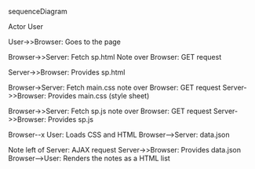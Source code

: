 sequenceDiagram

Actor User

User->>Browser: Goes to the page

Browser->>Server: Fetch sp.html
Note over Browser: GET request

Server->>Browser: Provides sp.html

Browser->Server: Fetch main.css
note over Browser: GET request
Server->>Browser: Provides main.css (style sheet)

Browser->>Server: Fetch sp.js
note over Browser: GET request
Server->>Browser: Provides sp.js

Browser--x User: Loads CSS and HTML
Browser-->Server: data.json

Note left of Server: AJAX request
Server->>Browser: Provides data.json
Browser-->User: Renders the notes as a HTML list
